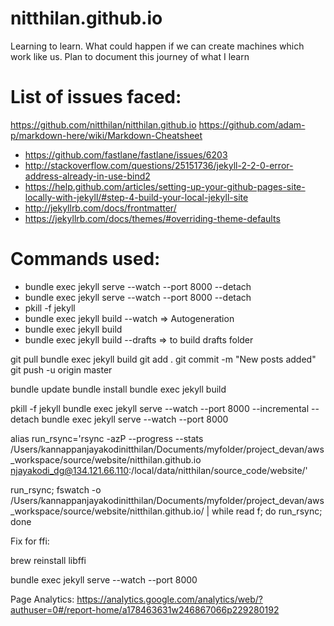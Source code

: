 # nitthilan.github.io
Learning to learn. What could happen if we can create machines which work like us. Plan to document this journey of what I learn


List of issues faced:
=====================
https://github.com/nitthilan/nitthilan.github.io
https://github.com/adam-p/markdown-here/wiki/Markdown-Cheatsheet

- https://github.com/fastlane/fastlane/issues/6203
- http://stackoverflow.com/questions/25151736/jekyll-2-2-0-error-address-already-in-use-bind2
- https://help.github.com/articles/setting-up-your-github-pages-site-locally-with-jekyll/#step-4-build-your-local-jekyll-site
- http://jekyllrb.com/docs/frontmatter/
- https://jekyllrb.com/docs/themes/#overriding-theme-defaults

Commands used:
==============
- bundle exec jekyll serve --watch --port 8000 --detach
- bundle exec jekyll serve --watch --port 8000 --detach
- pkill -f jekyll
- bundle exec jekyll build --watch => Autogeneration
- bundle exec jekyll build
- bundle exec jekyll build --drafts => to build drafts folder


git pull
bundle exec jekyll build 
git add . 
git commit -m "New posts added"
git push -u origin master

bundle update
bundle install
bundle exec jekyll build

pkill -f jekyll
bundle exec jekyll serve --watch --port 8000 --incremental --detach
bundle exec jekyll serve --watch --port 8000


alias run_rsync='rsync -azP --progress --stats /Users/kannappanjayakodinitthilan/Documents/myfolder/project_devan/aws_workspace/source/website/nitthilan.github.io njayakodi_dg@134.121.66.110:/local/data/nitthilan/source_code/website/'

run_rsync; fswatch -o /Users/kannappanjayakodinitthilan/Documents/myfolder/project_devan/aws_workspace/source/website/nitthilan.github.io/ | while read f; do run_rsync; done


Fix for ffi:

brew reinstall libffi


bundle exec jekyll serve --watch --port 8000

Page Analytics: https://analytics.google.com/analytics/web/?authuser=0#/report-home/a178463631w246867066p229280192
